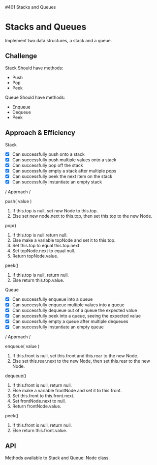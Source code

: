 #401 Stacks and Queues

# Stacks and Queues
Implement two data structures, a stack and a queue.

## Challenge

Stack
Should have methods:
- Push
- Pop
- Peek

Queue
Should have methods:
- Enqueue
- Dequeue
- Peek

## Approach & Efficiency

Stack

- [x] Can successfully push onto a stack
- [x] Can successfully push multiple values onto a stack
- [x] Can successfully pop off the stack
- [x] Can successfully empty a stack after multiple pops
- [x] Can successfully peek the next item on the stack
- [x] Can successfully instantiate an empty stack

/ Approach /

push( value )
1) If this.top is null, set new Node to this.top.
2) Else set new node.next to this.top, then set this.top to the new Node.

pop()
1) If this.top is null return null.
2) Else make a variable topNode and set it to this.top.
3) Set this.top to equal this.top.next.
4) Set topNode.next to equal null.
5) Return topNode.value.

peek()
1) If this.top is null, return null.
2) Else return this.top.value.

Queue

- [x] Can successfully enqueue into a queue
- [x] Can successfully enqueue multiple values into a queue
- [x] Can successfully dequeue out of a queue the expected value
- [x] Can successfully peek into a queue, seeing the expected value
- [x] Can successfully empty a queue after multiple dequeues
- [x] Can successfully instantiate an empty queue

/ Approach /

enqueue( value )
1) If this.front is null, set this.front and this.rear to the new Node.
2) Else set this.rear.next to the new Node, then set this.rear to the new Node.

dequeue()
1) If this.front is null, return null.
2) Else make a variable frontNode and set it to this.front.
3) Set this.front to this.front.next.
4) Set frontNode.next to null.
5) Return frontNode.value.

peek()
1) If this.front is null, return null.
2) Else return this.front.value.

## API
Methods available to Stack and Queue:
Node class.